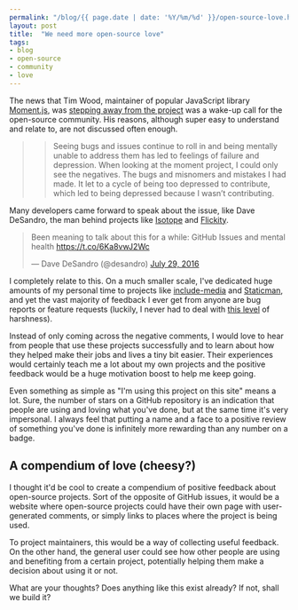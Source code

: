 ```yaml
---
permalink: "/blog/{{ page.date | date: '%Y/%m/%d' }}/open-source-love.html"
layout: post
title:  "We need more open-source love"
tags:
- blog
- open-source
- community
- love
---
```

The news that Tim Wood, maintainer of popular JavaScript library [Moment.js](http://momentjs.com/), was [stepping away from the project](https://medium.com/@timrwood/moment-endof-term-522d8965689#.7tfeiopqb) was a wake-up call for the open-source community. His reasons, although super easy to understand and relate to, are not discussed often enough.<!--more-->

>> Seeing bugs and issues continue to roll in and being mentally unable to address them has led to feelings of failure and depression. When looking at the moment project, I could only see the negatives. The bugs and misnomers and mistakes I had made. It let to a cycle of being too depressed to contribute, which led to being depressed because I wasn’t contributing.

Many developers came forward to speak about the issue, like Dave DeSandro, the man behind projects like [Isotope](http://isotope.metafizzy.co/) and [Flickity](http://flickity.metafizzy.co/).

<blockquote class="twitter-tweet" data-lang="en"><p lang="en" dir="ltr">Been meaning to talk about this for a while: GitHub Issues and mental health <a href="https://t.co/6Ka8vwJ2Wc">https://t.co/6Ka8vwJ2Wc</a></p>&mdash; Dave DeSandro (@desandro) <a href="https://twitter.com/desandro/status/759111533221720064">July 29, 2016</a></blockquote>
<script async src="//platform.twitter.com/widgets.js" charset="utf-8"></script>

I completely relate to this. On a much smaller scale, I've dedicated huge amounts of my personal time to projects like [include-media](http://include-media.com) and [Staticman](https://staticman.net/), and yet the vast majority of feedback I ever get from anyone are bug reports or feature requests (luckily, I never had to deal with [this level](https://twitter.com/mxstbr/status/759085713845587968) of harshness).

Instead of only coming across the negative comments, I would love to hear from people that use these projects successfully and to learn about how they helped make their jobs and lives a tiny bit easier. Their experiences would certainly teach me a lot about my own projects and the positive feedback would be a huge motivation boost to help me keep going.

Even something as simple as "I'm using this project on this site" means a lot. Sure, the number of stars on a GitHub repository is an indication that people are using and loving what you've done, but at the same time it's very impersonal. I always feel that putting a name and a face to a positive review of something you've done is infinitely more rewarding than any number on a badge.

## A compendium of love (cheesy?)

I thought it'd be cool to create a compendium of positive feedback about open-source projects. Sort of the opposite of GitHub issues, it would be a website where open-source projects could have their own page with user-generated comments, or simply links to places where the project is being used.

To project maintainers, this would be a way of collecting useful feedback. On the other hand, the general user could see how other people are using and benefiting from a certain project, potentially helping them make a decision about using it or not.

What are your thoughts? Does anything like this exist already? If not, shall we build it?<!--tomb-->
